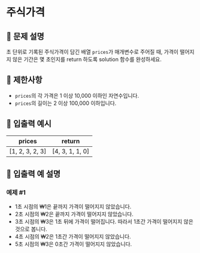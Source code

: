 # 주식가격

## 📝 문제 설명  
초 단위로 기록된 주식가격이 담긴 배열 `prices`가 매개변수로 주어질 때, 가격이 떨어지지 않은 기간은 몇 초인지를 return 하도록 solution 함수를 완성하세요.

## 📌 제한사항
- `prices`의 각 가격은 1 이상 10,000 이하인 자연수입니다.
- `prices`의 길이는 2 이상 100,000 이하입니다.

## 📘 입출력 예시

| prices       | return      |
|--------------|-------------|
| [1, 2, 3, 2, 3] | [4, 3, 1, 1, 0] |

## 📖 입출력 예 설명

### 예제 #1
- 1초 시점의 ₩1은 끝까지 가격이 떨어지지 않았습니다.
- 2초 시점의 ₩2은 끝까지 가격이 떨어지지 않았습니다.
- 3초 시점의 ₩3은 1초 뒤에 가격이 떨어집니다. 따라서 1초간 가격이 떨어지지 않은 것으로 봅니다.
- 4초 시점의 ₩2은 1초간 가격이 떨어지지 않았습니다.
- 5초 시점의 ₩3은 0초간 가격이 떨어지지 않았습니다.